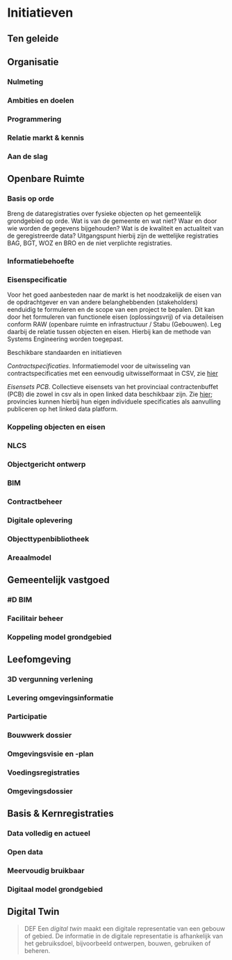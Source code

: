 # Initiatieven

## Ten geleide


## Organisatie


### Nulmeting


### Ambities en doelen


### Programmering



### Relatie markt & kennis



### Aan de slag


## Openbare Ruimte


### Basis op orde

Breng de dataregistraties over fysieke objecten op het gemeentelijk grondgebied op orde. Wat is van de gemeente en wat niet? Waar en door wie worden de gegevens bijgehouden? Wat is de kwaliteit en actualiteit van de geregistreerde data? Uitgangspunt hierbij zijn de wettelijke registraties BAG, BGT, WOZ en BRO en de niet verplichte registraties. 

### Informatiebehoefte


### Eisenspecificatie

Voor het goed aanbesteden naar de markt is het noodzakelijk de eisen van de opdrachtgever en van andere belanghebbenden (stakeholders) eenduidig te formuleren en de scope van een project te bepalen. Dit kan door het formuleren van functionele eisen (oplossingsvrij) of via detaileisen conform RAW (openbare ruimte en infrastructuur / Stabu (Gebouwen).
Leg daarbij de relatie tussen objecten en eisen.
Hierbij kan de methode van Systems Engineering worden toegepast.

Beschikbare standaarden en initiatieven


<dfn>Contractspecificaties</dfn>. Informatiemodel voor de uitwisseling van contractspecificaties met een eenvoudig uitwisselformaat in CSV, zie <a href="https://bimloket.github.io/contractspecificaties/">hier</a>


<dfn>Eisensets PCB</dfn>. Collectieve eisensets van het provinciaal contractenbuffet (PCB) die zowel in csv als in open linked data beschikbaar zijn. Zie <a href="https://www.crow.nl/provinciaal-contractenbuffet/">hier</a>; provincies kunnen hierbij hun eigen individuele specificaties als aanvulling publiceren op het linked data platform.


### Koppeling objecten en eisen


### NLCS


### Objectgericht ontwerp


### BIM


### Contractbeheer



### Digitale oplevering



### Objecttypenbibliotheek



### Areaalmodel



## Gemeentelijk vastgoed

### #D BIM



### Facilitair beheer




### Koppeling model grondgebied


## Leefomgeving

### 3D vergunning verlening


### Levering omgevingsinformatie

### Participatie


### Bouwwerk dossier


### Omgevingsvisie en -plan


### Voedingsregistraties

### Omgevingsdossier


## Basis & Kernregistraties

### Data volledig en actueel


### Open data


### Meervoudig bruikbaar
### Digitaal model grondgebied


## Digital Twin


> DEF
> Een <dfn>digital twin</dfn> maakt een digitale representatie van een gebouw of gebied. De informatie in de digitale representatie is afhankelijk van het gebruiksdoel, bijvoorbeeld ontwerpen, bouwen, gebruiken of beheren.


